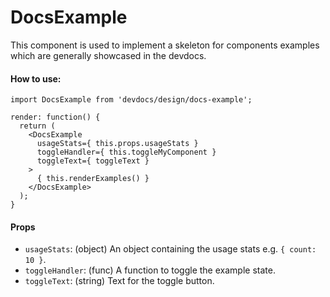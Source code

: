 # DocsExample

This component is used to implement a skeleton for components examples which are generally showcased in the devdocs.

#### How to use:

```es6
import DocsExample from 'devdocs/design/docs-example';

render: function() {
  return (
    <DocsExample
      usageStats={ this.props.usageStats }
      toggleHandler={ this.toggleMyComponent }
      toggleText={ toggleText }
    >
      { this.renderExamples() }
    </DocsExample>
  );
}
```

#### Props

- `usageStats`: (object) An object containing the usage stats e.g. `{ count: 10 }`.
- `toggleHandler`: (func) A function to toggle the example state.
- `toggleText`: (string) Text for the toggle button.
